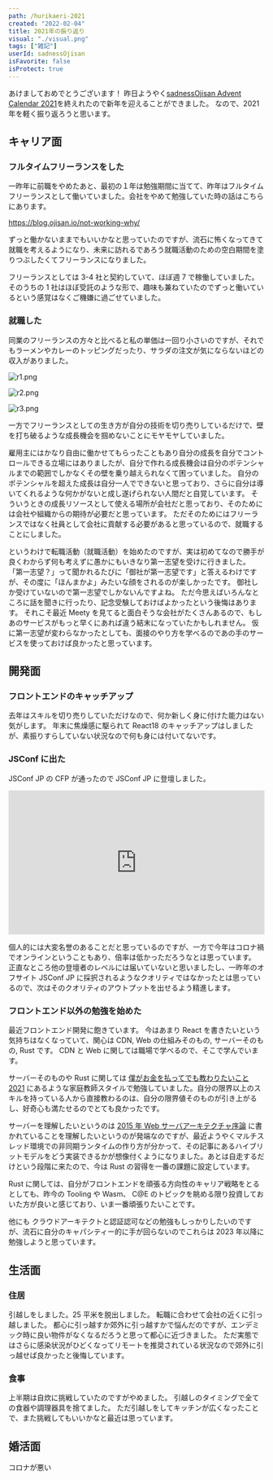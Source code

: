 ```yaml
---
path: /hurikaeri-2021
created: "2022-02-04"
title: 2021年の振り返り
visual: "./visual.png"
tags: ["雑記"]
userId: sadnessOjisan
isFavorite: false
isProtect: true
---
```


あけましておめでとうございます！
昨日ようやく[sadnessOjisan Advent Calendar 2021](https://adventar.org/calendars/7015)を終えれたので新年を迎えることができました。
なので、2021 年を軽く振り返ろうと思います。

## キャリア面

### フルタイムフリーランスをした

一昨年に前職をやめたあと、最初の１年は勉強期間に当てて、昨年はフルタイムフリーランスとして働いていました。会社をやめて勉強していた時の話はこちらにあります。

<https://blog.ojisan.io/not-working-why/>

ずっと働かないままでもいいかなと思っていたのですが、流石に怖くなってきて就職を考えるようになり、未来に訪れるであろう就職活動のための空白期間を塗りつぶしたくてフリーランスになりました。

フリーランスとしては 3-4 社と契約していて、ほぼ週 7 で稼働していました。
そのうちの 1 社はほぼ受託のような形で、趣味も兼ねていたのでずっと働いているという感覚はなくご機嫌に過ごせていました。

### 就職した

同業のフリーランスの方々と比べると私の単価は一回り小さいのですが、それでもラーメンやカレーのトッピングだったり、サラダの注文が気にならないほどの収入がありました。

![r1.png](./r1.png)

![r2.png](./r2.png)

![r3.png](./r3.png)

一方でフリーランスとしての生き方が自分の技術を切り売りしているだけで、壁を打ち破るような成長機会を掴めないことにモヤモヤしていました。

雇用主にはかなり自由に働かせてもらったこともあり自分の成長を自分でコントロールできる立場にはありましたが、自分で作れる成長機会は自分のポテンシャルまでの範囲でしかなくその壁を乗り越えられなくて困っていました。
自分のポテンシャルを超えた成長は自分一人でできないと思っており、さらに自分は導いてくれるような何かがないと成し遂げられない人間だと自覚しています。
そういうときの成長リソースとして使える場所が会社だと思っており、そのためには会社や組織からの期待が必要だと思っています。
ただそのためにはフリーランスではなく社員として会社に貢献する必要があると思っているので、就職することにしました。

というわけで転職活動（就職活動）を始めたのですが、実は初めてなので勝手が良くわからず何も考えずに愚かにもいきなり第一志望を受けに行きました。
「第一志望？」って聞かれるたびに「御社が第一志望です」と答えるわけですが、その度に「ほんまかよ」みたいな顔をされるのが楽しかったです。
御社しか受けていないので第一志望でしかないんですよね。
ただ今思えばいろんなところに話を聞きに行ったり、記念受験しておけばよかったという後悔はあります。
それこそ最近 Meety を見てると面白そうな会社がたくさんあるので、もしあのサービスがもっと早くにあれば違う結末になっていたかもしれません。
仮に第一志望が変わらなかったとしても、面接のやり方を学べるのであの手のサービスを使っておけば良かったと思っています。

## 開発面

### フロントエンドのキャッチアップ

去年はスキルを切り売りしていただけなので、何か新しく身に付けた能力はない気がします。
年末に焦燥感に駆られて React18 のキャッチアップはしましたが、素振りすらしていない状況なので何も身には付いてないです。

### JSConf に出た

JSConf JP の CFP が通ったので JSConf JP に登壇しました。

<div style="left: 0; width: 100%; height: 0; position: relative; padding-bottom: 56.1972%;"><iframe src="https://speakerdeck.com/player/a098fcd04ea94eaca743cd1779b60087" style="top: 0; left: 0; width: 100%; height: 100%; position: absolute; border: 0;" allowfullscreen scrolling="no" allow="encrypted-media;"></iframe></div>

個人的には大変名誉のあることだと思っているのですが、一方で今年はコロナ禍でオンラインということもあり、倍率は低かっただろうなとは思っています。
正直なところ他の登壇者のレベルには届いていないと思いましたし、一昨年のオフサイト JSConf JP に採択されるようなクオリティではなかったとは思っているので、次はそのクオリティのアウトプットを出せるよう精進します。

### フロントエンド以外の勉強を始めた

最近フロントエンド開発に飽きています。
今はあまり React を書きたいという気持ちはなくなっていて、関心は CDN, Web の仕組みそのもの, サーバーそのもの, Rust です。
CDN と Web に関しては職場で学べるので、そこで学んでいます。

サーバーそのものや Rust に関しては [僕がお金を払ってでも教わりたいこと 2021](https://blog.ojisan.io/teach-me-202110/) にあるような家庭教師スタイルで勉強していました。自分の限界以上のスキルを持っている人から直接教わるのは、自分の限界値そのものが引き上がるし、好奇心も満たせるのでとても良かったです。

サーバーを理解したいというのは [2015 年 Web サーバアーキテクチャ序論](https://blog.yuuk.io/entry/2015-webserver-architecture) に書かれていることを理解したいというのが発端なのですが、最近ようやくマルチスレッド環境での非同期ランタイムの作り方が分かって、その記事にあるハイブリットモデルをどう実装できるかが想像付くようになりました。あとは自走するだけという段階に来たので、今は Rust の習得を一番の課題に設定しています。

Rust に関しては、自分がフロントエンドを頑張る方向性のキャリア戦略をとるとしても、昨今の Tooling や Wasm、 C@E のトピックを眺める限り投資しておいた方が良いと感じており、いま一番頑張りたいことです。

他にも クラウドアーキテクトと認証認可などの勉強もしっかりしたいのですが、流石に自分のキャパシティー的に手が回らないのでこれらは 2023 年以降に勉強しようと思っています。

## 生活面

### 住居

引越しをしました。25 平米を脱出しました。
転職に合わせて会社の近くに引っ越しました。
都心に引っ越すか郊外に引っ越すかで悩んだのですが、エンデミック時に良い物件がなくなるだろうと思って都心に近づきました。
ただ実態ではさらに感染状況がひどくなってリモートを推奨されている状況なので郊外に引っ越せば良かったと後悔しています。

### 食事

上半期は自炊に挑戦していたのですがやめました。
引越しのタイミングで全ての食器や調理器具を捨てました。
ただ引越しをしてキッチンが広くなったことで、また挑戦してもいいかなと最近は思っています。

## 婚活面

コロナが悪い
